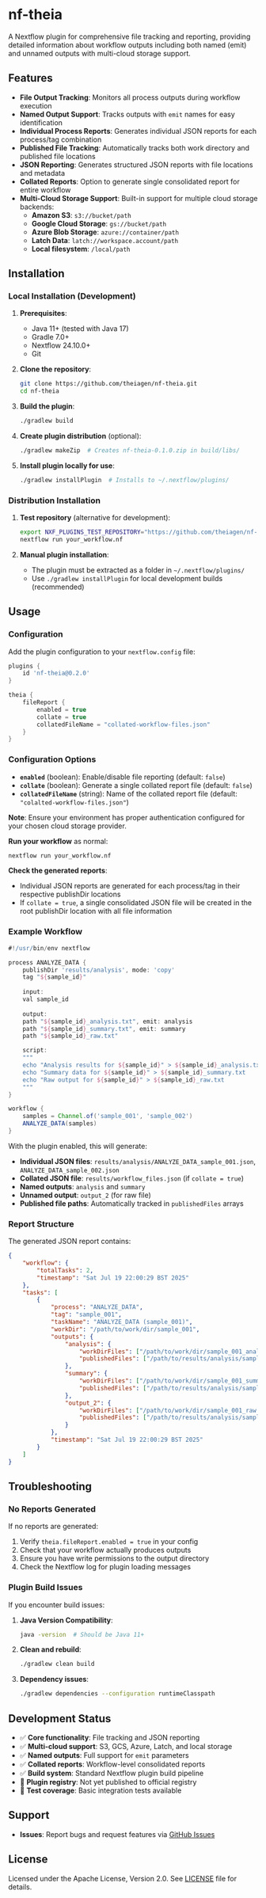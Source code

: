 # nf-theia

A Nextflow plugin for comprehensive file tracking and reporting, providing detailed information about workflow outputs including both named (emit) and unnamed outputs with multi-cloud storage support.

## Features

- **File Output Tracking**: Monitors all process outputs during workflow execution
- **Named Output Support**: Tracks outputs with `emit` names for easy identification
- **Individual Process Reports**: Generates individual JSON reports for each process/tag combination
- **Published File Tracking**: Automatically tracks both work directory and published file locations
- **JSON Reporting**: Generates structured JSON reports with file locations and metadata
- **Collated Reports**: Option to generate single consolidated report for entire workflow
- **Multi-Cloud Storage Support**: Built-in support for multiple cloud storage backends:
  - **Amazon S3**: `s3://bucket/path`
  - **Google Cloud Storage**: `gs://bucket/path`  
  - **Azure Blob Storage**: `azure://container/path`
  - **Latch Data**: `latch://workspace.account/path`
  - **Local filesystem**: `/local/path`

## Installation

### Local Installation (Development)

1. **Prerequisites**:
   - Java 11+ (tested with Java 17)
   - Gradle 7.0+
   - Nextflow 24.10.0+
   - Git

2. **Clone the repository**:
   ```bash
   git clone https://github.com/theiagen/nf-theia.git
   cd nf-theia
   ```

3. **Build the plugin**:
   ```bash
   ./gradlew build
   ```

4. **Create plugin distribution** (optional):
   ```bash
   ./gradlew makeZip  # Creates nf-theia-0.1.0.zip in build/libs/
   ```

5. **Install plugin locally for use**:
   ```bash
   ./gradlew installPlugin  # Installs to ~/.nextflow/plugins/
   ```

### Distribution Installation

1. **Test repository** (alternative for development):
   ```bash
   export NXF_PLUGINS_TEST_REPOSITORY="https://github.com/theiagen/nf-theia/releases/download/v0.2.0/nf-theia-0.2.0-meta.json"
   nextflow run your_workflow.nf
   ```

2. **Manual plugin installation**:
   - The plugin must be extracted as a folder in `~/.nextflow/plugins/`
   - Use `./gradlew installPlugin` for local development builds (recommended)

## Usage

### Configuration

Add the plugin configuration to your `nextflow.config` file:

```groovy
plugins {
    id 'nf-theia@0.2.0'
}

theia {
    fileReport {
        enabled = true
        collate = true
        collatedFileName = "collated-workflow-files.json"
    }
}
```

### Configuration Options

- **`enabled`** (boolean): Enable/disable file reporting (default: `false`)
- **`collate`** (boolean): Generate a single collated report file (default: `false`)
- **`collatedFileName`** (string): Name of the collated report file (default: `"colalted-workflow-files.json"`)

**Note**: Ensure your environment has proper authentication configured for your chosen cloud storage provider.

**Run your workflow** as normal:
   ```bash
   nextflow run your_workflow.nf
   ```

**Check the generated reports**:
   - Individual JSON reports are generated for each process/tag in their respective publishDir locations
   - If `collate = true`, a single consolidated JSON file will be created in the root publishDir location with all file information

### Example Workflow

```groovy
#!/usr/bin/env nextflow

process ANALYZE_DATA {
    publishDir 'results/analysis', mode: 'copy'
    tag "${sample_id}"
    
    input:
    val sample_id
    
    output:
    path "${sample_id}_analysis.txt", emit: analysis
    path "${sample_id}_summary.txt", emit: summary
    path "${sample_id}_raw.txt"

    script:
    """
    echo "Analysis results for ${sample_id}" > ${sample_id}_analysis.txt
    echo "Summary data for ${sample_id}" > ${sample_id}_summary.txt
    echo "Raw output for ${sample_id}" > ${sample_id}_raw.txt
    """
}

workflow {
    samples = Channel.of('sample_001', 'sample_002')
    ANALYZE_DATA(samples)
}
```

With the plugin enabled, this will generate:
- **Individual JSON files**: `results/analysis/ANALYZE_DATA_sample_001.json`, `ANALYZE_DATA_sample_002.json`
- **Collated JSON file**: `results/workflow_files.json` (if `collate = true`)
- **Named outputs**: `analysis` and `summary` 
- **Unnamed output**: `output_2` (for raw file)
- **Published file paths**: Automatically tracked in `publishedFiles` arrays

### Report Structure

The generated JSON report contains:

```json
{
    "workflow": {
        "totalTasks": 2,
        "timestamp": "Sat Jul 19 22:00:29 BST 2025"
    },
    "tasks": [
        {
            "process": "ANALYZE_DATA",
            "tag": "sample_001",
            "taskName": "ANALYZE_DATA (sample_001)",
            "workDir": "/path/to/work/dir/sample_001",
            "outputs": {
                "analysis": {
                    "workDirFiles": ["/path/to/work/dir/sample_001_analysis.txt"],
                    "publishedFiles": ["/path/to/results/analysis/sample_001_analysis.txt"]
                },
                "summary": {
                    "workDirFiles": ["/path/to/work/dir/sample_001_summary.txt"],
                    "publishedFiles": ["/path/to/results/analysis/sample_001_summary.txt"]
                },
                "output_2": {
                    "workDirFiles": ["/path/to/work/dir/sample_001_raw.txt"],
                    "publishedFiles": ["/path/to/results/analysis/sample_001_raw.txt"]
                }
            },
            "timestamp": "Sat Jul 19 22:00:29 BST 2025"
        }
    ]
}
```

## Troubleshooting

### No Reports Generated

If no reports are generated:

1. Verify `theia.fileReport.enabled = true` in your config
2. Check that your workflow actually produces outputs
3. Ensure you have write permissions to the output directory
4. Check the Nextflow log for plugin loading messages

### Plugin Build Issues

If you encounter build issues:

1. **Java Version Compatibility**:
   ```bash
   java -version  # Should be Java 11+
   ```

2. **Clean and rebuild**:
   ```bash
   ./gradlew clean build
   ```

3. **Dependency issues**:
   ```bash
   ./gradlew dependencies --configuration runtimeClasspath
   ```

## Development Status

- ✅ **Core functionality**: File tracking and JSON reporting
- ✅ **Multi-cloud support**: S3, GCS, Azure, Latch, and local storage  
- ✅ **Named outputs**: Full support for `emit` parameters
- ✅ **Collated reports**: Workflow-level consolidated reports
- ✅ **Build system**: Standard Nextflow plugin build pipeline
- 🚧 **Plugin registry**: Not yet published to official registry
- 🚧 **Test coverage**: Basic integration tests available

## Support

- **Issues**: Report bugs and request features via [GitHub Issues](https://github.com/theiagen/nf-theia/issues)

## License

Licensed under the Apache License, Version 2.0. See [LICENSE](LICENSE) file for details.
